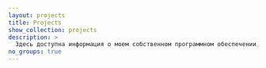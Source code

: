 ```yaml
---
layout: projects
title: Projects
show_collection: projects
description: >
  Здесь доступна информация о моем собственном программном обеспечении, написанном мною для повышения эффективности работы врачей.
no_groups: true
---
```

